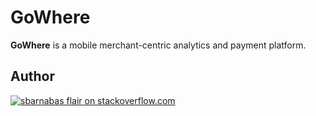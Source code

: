 GoWhere
========

**GoWhere** is a mobile merchant-centric analytics and payment platform.

Author
------

[![sbarnabas flair on stackoverflow.com][sbarnabasflair]][sbarnabas]

[sbarnabas]: http://stackoverflow.com/users/240611/sbarnabas
[sbarnabasflair]: http://stackoverflow.com/users/flair/240611.png